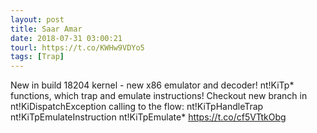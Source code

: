 ```yaml
---
layout: post
title: Saar Amar
date: 2018-07-31 03:00:21
tourl: https://t.co/KWHw9VDYo5
tags: [Trap]
---
```

New in build 18204 kernel - new x86 emulator and decoder! nt!KiTp* functions, which trap and emulate instructions! Checkout new branch in nt!KiDispatchException calling to the flow:
    nt!KiTpHandleTrap
        nt!KiTpEmulateInstruction
            nt!KiTpEmulate* https://t.co/cf5VTtkObg